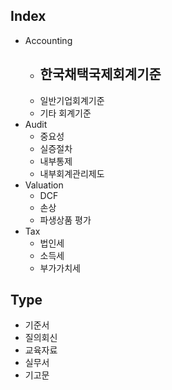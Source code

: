 
## Index

- Accounting
	- 한국채택국제회계기준
		- 
	- 일반기업회계기준
	- 기타 회계기준
- Audit
	- 중요성
	- 실증절차
	- 내부통제
	- 내부회계관리제도
- Valuation
	- DCF
	- 손상
	- 파생상품 평가
- Tax
	- 법인세
	- 소득세
	- 부가가치세

## Type

- 기준서
- 질의회신
- 교육자료
- 실무서
- 기고문



